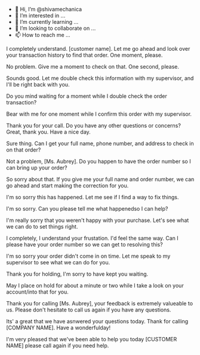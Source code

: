 - 👋 Hi, I’m @shivamechanica
- 👀 I’m interested in ...
- 🌱 I’m currently learning ...
- 💞️ I’m looking to collaborate on ...
- 📫 How to reach me ...

<!---
shivamechanica/shivamechanica is a ✨ special ✨ repository because its `README.md` (this file) appears on your GitHub profile.
You can click the Preview link to take a look at your changes.
--->


I completely understand. [customer
name]. Let me go ahead and look 
over your transaction history to find 
that order. One moment, please.

No problem. Give me a moment to
check on that. One second, please.

Sounds good. Let me double check
this information with my supervisor,
and I'll be right back with you.

Do you mind waiting for a moment
while I double check the order
transaction?

Bear with me for one moment while I
confirm this order with my supervisor.




Thank you for your call. Do you have
any other questions or concerns?
Great, thank you. Have a nice day.

Sure thing. Can I get your full name, 
phone number, and address to
check in on that order?

Not a problem, [Ms. Aubrey]. Do you
happen to have the order number so 
I can bring up your order?


So sorry about that. If you give me 
your full name and order number,
we can go ahead and start making
the correction for you.

I'm so sorry this has happened. Let
me see if I find a way to fix things.

I'm so sorry. Can you please tell me
what happenedso I can help?

I'm really sorry that you weren't
happy with your purchase. Let's see
what we can do to set things right.

I completely, I understand your 
frustation. I'd feel the same way.
Can  I please have your order
number so we can get to resolving
this?

I'm so sorry your order didn't come
in on time. Let me speak to my
supervisor to see what we can do
for you.



Thank you for holding, I'm sorry 
to have kept you waiting.

May I place on hold for about a
minute or two while I take a look
on your account/into that for you.

Thank you for calling [Ms. Aubrey], 
your feedback is extremely valueable
to us. Please don't hesitate to call 
us again if you have any questions.

Its' a great that we have asnwered
your questions today. Thank for calling
[COMPANY NAME]. Have a wonderfulday!

I'm very pleased that we've been
able to help you today [CUSTOMER NAME]
please call again if you need help.

